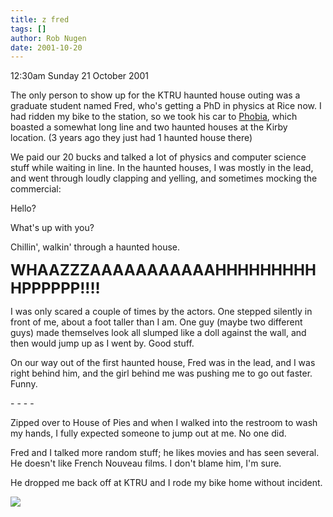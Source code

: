 ```yaml
---
title: z fred
tags: []
author: Rob Nugen
date: 2001-10-20
---
```


<p class=date>12:30am Sunday 21 October 2001</p>

<p>The only person to show up for the KTRU haunted
house outing was a graduate student named Fred, who's
getting a PhD in physics at Rice now.  I had ridden my
bike to the station, so we took his car to <a
href="http://www.darke.com">Phobia</a>, which boasted
a somewhat long line and two haunted houses at the
Kirby location.  (3 years ago they just had 1 haunted
house there)</p>

<p>We paid our 20 bucks and talked a lot of physics
and computer science stuff while waiting in line.  In
the haunted houses, I was mostly in the lead, and went
through loudly clapping and yelling, and sometimes
mocking the commercial:</p>

<p>Hello?</p>

<p>What's up with you?</p>

<p>Chillin', walkin' through a haunted house.</p>

<p><b><font
size=+2>WHAAZZZAAAAAAAAAAAHHHHHHHHHHPPPPPP!!!!</font></b></p>

<p>I was only scared a couple of times by the actors. 
One stepped silently in front of me, about a foot
taller than I am.  One guy (maybe two different guys)
made themselves look all slumped like a doll against
the wall, and then would jump up as I went by.  Good
stuff.</p>

<p>On our way out of the first haunted house, Fred was
in the lead, and I was right behind him, and the girl
behind me was pushing me to go out faster.  Funny.</p>

<p>- - - -</p>

<p>Zipped over to House of Pies and when I walked into
the restroom to wash my hands, I fully expected
someone to jump out at me.  No one did.</p>

<p>Fred and I talked more random stuff; he likes
movies and has seen several.  He doesn't like French
Nouveau films.  I don't blame him, I'm sure.</p>

<p>He dropped me back off at KTRU and I rode my bike
home without incident.</p>

<p><img src="/images/rob/wL-ROB.gif"/></p>
